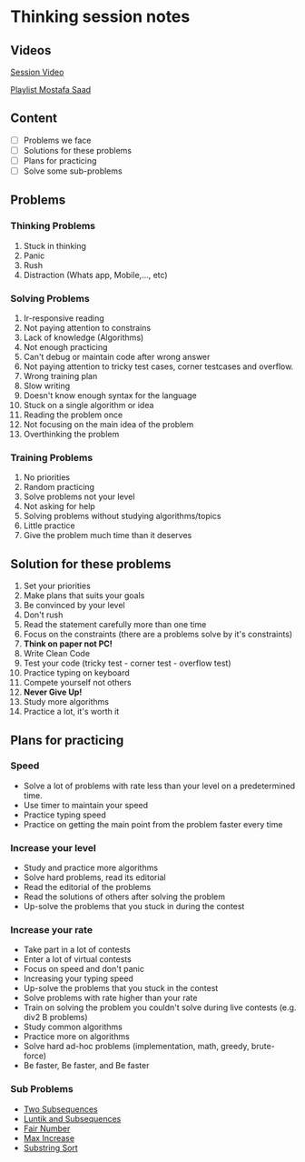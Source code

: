 # Thinking session notes

## Videos

[Session Video](https://www.youtube.com/watch?v=UA9-CaD3758&t=3s)

[Playlist Mostafa Saad](https://www.youtube.com/playlist?list=PLPt2dINI2MIa3AdNEfMlWS-RXqkpMdUC3)

## Content

- [ ] Problems we face
- [ ] Solutions for these problems
- [ ] Plans for practicing
- [ ] Solve some sub-problems

## Problems

### Thinking Problems

1. Stuck in thinking
2. Panic
3. Rush
4. Distraction (Whats app, Mobile,..., etc)

### Solving Problems

1. Ir-responsive reading
2. Not paying attention to constrains
3. Lack of knowledge (Algorithms)
4. Not enough practicing
5. Can't debug or maintain code after wrong answer
6. Not paying attention to tricky test cases, corner testcases and overflow.
7. Wrong training plan
8. Slow writing
9. Doesn't know enough syntax for the language
10. Stuck on a single algorithm or idea
11. Reading the problem once
12. Not focusing on the main idea of the problem
13. Overthinking the problem

### Training Problems

1. No priorities
2. Random practicing
3. Solve problems not your level
4. Not asking for help
5. Solving problems without studying algorithms/topics
6. Little practice
7. Give the problem much time than it deserves

## Solution for these problems

1. Set your priorities
2. Make plans that suits your goals
3. Be convinced by your level
4. Don't rush
5. Read the statement carefully more than one time
6. Focus on the constraints (there are a problems solve by it's constraints)
7. **Think on paper not PC!**
8. Write Clean Code
9. Test your code (tricky test - corner test - overflow test)
10. Practice typing on keyboard
11. Compete yourself not others
12. **Never Give Up!**
13. Study more algorithms
14. Practice a lot, it's worth it

## Plans for practicing

### Speed

- Solve a lot of problems with rate less than your level on a predetermined time.
- Use timer to maintain your speed
- Practice typing speed
- Practice on getting the main point from the problem faster every time
  
### Increase your level

- Study and practice more algorithms
- Solve hard problems, read its editorial
- Read the editorial of the problems
- Read the solutions of others after solving the problem
- Up-solve the problems that you stuck in during the contest

### Increase your rate

- Take part in a lot of contests
- Enter a lot of virtual contests
- Focus on speed and don't panic
- Increasing your typing speed
- Up-solve the problems that you stuck in the contest
- Solve problems with rate higher than your rate
- Train on solving the problem you couldn't solve during live contests (e.g. div2 B problems)
- Study common algorithms
- Practice more on algorithms
- Solve hard ad-hoc problems (implementation, math, greedy, brute-force)
- Be faster, Be faster, and Be faster

### Sub Problems

- [Two Subsequences](https://codeforces.com/contest/1602/problem/A)
- [Luntik and Subsequences](https://codeforces.com/contest/1582/problem/B)
- [Fair Number](https://codeforces.com/contest/1411/problem/B)
- [Max Increase](https://codeforces.com/problemset/problem/702/A)
- [Substring Sort](https://codeforces.com/problemset/problem/988/B)
